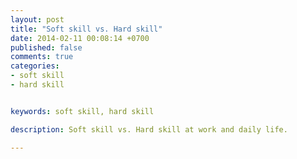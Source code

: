 ```yaml
---
layout: post
title: "Soft skill vs. Hard skill"
date: 2014-02-11 00:08:14 +0700
published: false 
comments: true
categories: 
- soft skill
- hard skill


keywords: soft skill, hard skill

description: Soft skill vs. Hard skill at work and daily life.

---
```


 
